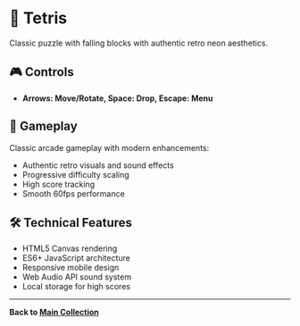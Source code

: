 # 🧩 Tetris

Classic puzzle with falling blocks with authentic retro neon aesthetics.

## 🎮 Controls

- **Arrows: Move/Rotate, Space: Drop, Escape: Menu**

## 🎯 Gameplay

Classic arcade gameplay with modern enhancements:
- Authentic retro visuals and sound effects
- Progressive difficulty scaling
- High score tracking
- Smooth 60fps performance

## 🛠️ Technical Features

- HTML5 Canvas rendering
- ES6+ JavaScript architecture
- Responsive mobile design
- Web Audio API sound system
- Local storage for high scores

---
**Back to [Main Collection](../index.html)**
